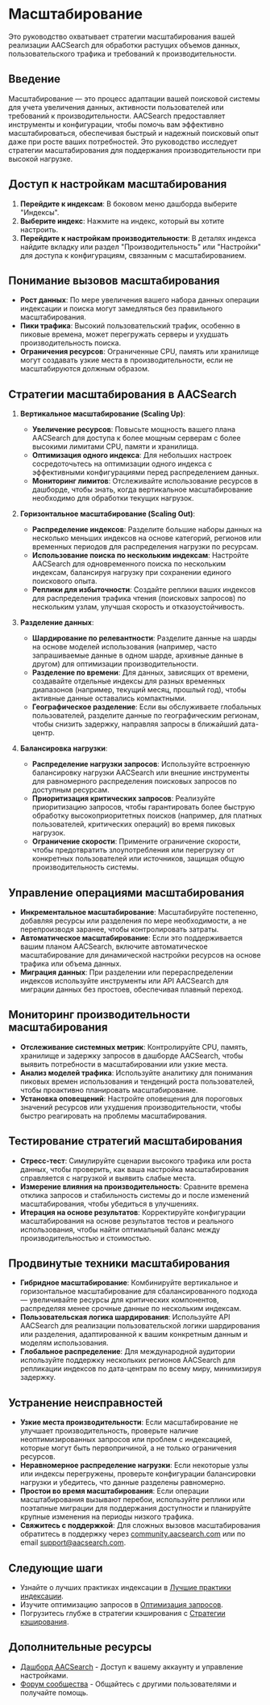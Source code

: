 # Масштабирование

Это руководство охватывает стратегии масштабирования вашей реализации AACSearch для обработки растущих объемов данных, пользовательского трафика и требований к производительности.

## Введение

Масштабирование — это процесс адаптации вашей поисковой системы для учета увеличения данных, активности пользователей или требований к производительности. AACSearch предоставляет инструменты и конфигурации, чтобы помочь вам эффективно масштабироваться, обеспечивая быстрый и надежный поисковый опыт даже при росте ваших потребностей. Это руководство исследует стратегии масштабирования для поддержания производительности при высокой нагрузке.

## Доступ к настройкам масштабирования

1. **Перейдите к индексам**: В боковом меню дашборда выберите "Индексы".
2. **Выберите индекс**: Нажмите на индекс, который вы хотите настроить.
3. **Перейдите к настройкам производительности**: В деталях индекса найдите вкладку или раздел "Производительность" или "Настройки" для доступа к конфигурациям, связанным с масштабированием.

## Понимание вызовов масштабирования

- **Рост данных**: По мере увеличения вашего набора данных операции индексации и поиска могут замедляться без правильного масштабирования.
- **Пики трафика**: Высокий пользовательский трафик, особенно в пиковые времена, может перегружать серверы и ухудшать производительность поиска.
- **Ограничения ресурсов**: Ограниченные CPU, память или хранилище могут создавать узкие места в производительности, если не масштабируются должным образом.

## Стратегии масштабирования в AACSearch

1. **Вертикальное масштабирование (Scaling Up)**:

   - **Увеличение ресурсов**: Повысьте мощность вашего плана AACSearch для доступа к более мощным серверам с более высокими лимитами CPU, памяти и хранилища.
   - **Оптимизация одного индекса**: Для небольших настроек сосредоточьтесь на оптимизации одного индекса с эффективными конфигурациями перед распределением данных.
   - **Мониторинг лимитов**: Отслеживайте использование ресурсов в дашборде, чтобы знать, когда вертикальное масштабирование необходимо для обработки текущих нагрузок.

2. **Горизонтальное масштабирование (Scaling Out)**:

   - **Распределение индексов**: Разделите большие наборы данных на несколько меньших индексов на основе категорий, регионов или временных периодов для распределения нагрузки по ресурсам.
   - **Использование поиска по нескольким индексам**: Настройте AACSearch для одновременного поиска по нескольким индексам, балансируя нагрузку при сохранении единого поискового опыта.
   - **Реплики для избыточности**: Создайте реплики ваших индексов для распределения трафика чтения (поисковых запросов) по нескольким узлам, улучшая скорость и отказоустойчивость.

3. **Разделение данных**:

   - **Шардирование по релевантности**: Разделите данные на шарды на основе моделей использования (например, часто запрашиваемые данные в одном шарде, архивные данные в другом) для оптимизации производительности.
   - **Разделение по времени**: Для данных, зависящих от времени, создавайте отдельные индексы для разных временных диапазонов (например, текущий месяц, прошлый год), чтобы активные данные оставались компактными.
   - **Географическое разделение**: Если вы обслуживаете глобальных пользователей, разделите данные по географическим регионам, чтобы снизить задержку, направляя запросы в ближайший дата-центр.

4. **Балансировка нагрузки**:
   - **Распределение нагрузки запросов**: Используйте встроенную балансировку нагрузки AACSearch или внешние инструменты для равномерного распределения поисковых запросов по доступным ресурсам.
   - **Приоритизация критических запросов**: Реализуйте приоритизацию запросов, чтобы гарантировать более быструю обработку высокоприоритетных поисков (например, для платных пользователей, критических операций) во время пиковых нагрузок.
   - **Ограничение скорости**: Примените ограничение скорости, чтобы предотвратить злоупотребления или перегрузку от конкретных пользователей или источников, защищая общую производительность системы.

## Управление операциями масштабирования

- **Инкрементальное масштабирование**: Масштабируйте постепенно, добавляя ресурсы или разделения по мере необходимости, а не перепроизводя заранее, чтобы контролировать затраты.
- **Автоматическое масштабирование**: Если это поддерживается вашим планом AACSearch, включите автоматическое масштабирование для динамической настройки ресурсов на основе трафика или объема данных.
- **Миграция данных**: При разделении или перераспределении индексов используйте инструменты или API AACSearch для миграции данных без простоев, обеспечивая плавный переход.

## Мониторинг производительности масштабирования

- **Отслеживание системных метрик**: Контролируйте CPU, память, хранилище и задержку запросов в дашборде AACSearch, чтобы выявить потребности в масштабировании или узкие места.
- **Анализ моделей трафика**: Используйте аналитику для понимания пиковых времен использования и тенденций роста пользователей, чтобы проактивно планировать масштабирование.
- **Установка оповещений**: Настройте оповещения для пороговых значений ресурсов или ухудшения производительности, чтобы быстро реагировать на проблемы масштабирования.

## Тестирование стратегий масштабирования

- **Стресс-тест**: Симулируйте сценарии высокого трафика или роста данных, чтобы проверить, как ваша настройка масштабирования справляется с нагрузкой и выявить слабые места.
- **Измерение влияния на производительность**: Сравните времена отклика запросов и стабильность системы до и после изменений масштабирования, чтобы убедиться в улучшениях.
- **Итерация на основе результатов**: Корректируйте конфигурации масштабирования на основе результатов тестов и реального использования, чтобы найти оптимальный баланс между производительностью и стоимостью.

## Продвинутые техники масштабирования

- **Гибридное масштабирование**: Комбинируйте вертикальное и горизонтальное масштабирование для сбалансированного подхода — увеличивайте ресурсы для критических компонентов, распределяя менее срочные данные по нескольким индексам.
- **Пользовательская логика шардирования**: Используйте API AACSearch для реализации пользовательской логики шардирования или разделения, адаптированной к вашим конкретным данным и моделям использования.
- **Глобальное распределение**: Для международной аудитории используйте поддержку нескольких регионов AACSearch для репликации индексов по дата-центрам по всему миру, минимизируя задержку.

## Устранение неисправностей

- **Узкие места производительности**: Если масштабирование не улучшает производительность, проверьте наличие неоптимизированных запросов или проблем с индексацией, которые могут быть первопричиной, а не только ограничения ресурсов.
- **Неравномерное распределение нагрузки**: Если некоторые узлы или индексы перегружены, проверьте конфигурации балансировки нагрузки и убедитесь, что данные разделены равномерно.
- **Простои во время масштабирования**: Если операции масштабирования вызывают перебои, используйте реплики или поэтапные миграции для поддержания доступности и планируйте крупные изменения на периоды низкого трафика.
- **Свяжитесь с поддержкой**: Для сложных вызовов масштабирования обратитесь в поддержку через [community.aacsearch.com](https://community.aacsearch.com) или по email support@aacsearch.com.

## Следующие шаги

- Узнайте о лучших практиках индексации в [Лучшие практики индексации](../performance/indexing.md).
- Изучите оптимизацию запросов в [Оптимизация запросов](../performance/queries.md).
- Погрузитесь глубже в стратегии кэширования с [Стратегии кэширования](../performance/caching.md).

## Дополнительные ресурсы

- [Дашборд AACSearch](https://dashboard.aacsearch.com) - Доступ к вашему аккаунту и управление настройками.
- [Форум сообщества](https://community.aacsearch.com) - Общайтесь с другими пользователями и получайте помощь.
